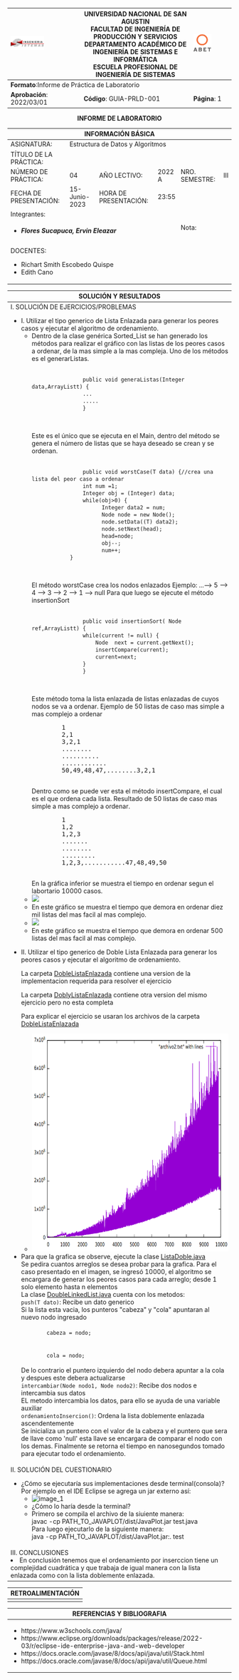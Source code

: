 <div align="center">
<table>
    <theader>
        <tr>
            <td><img src="https://github.com/rescobedoq/pw2/blob/main/epis.png?raw=true" alt="EPIS" style="width:50%; height:auto"/></td>
            <th>
                <span style="font-weight:bold;">UNIVERSIDAD NACIONAL DE SAN AGUSTIN</span><br />
                <span style="font-weight:bold;">FACULTAD DE INGENIERÍA DE PRODUCCIÓN Y SERVICIOS</span><br />
                <span style="font-weight:bold;">DEPARTAMENTO ACADÉMICO DE INGENIERÍA DE SISTEMAS E INFORMÁTICA</span><br />
                <span style="font-weight:bold;">ESCUELA PROFESIONAL DE INGENIERÍA DE SISTEMAS</span>
            </th>
            <td><img src="https://github.com/rescobedoq/pw2/blob/main/abet.png?raw=true" alt="ABET" style="width:50%; height:auto"/></td>
        </tr>
    </theader>
    <tbody>
        <tr><td colspan="3"><span style="font-weight:bold;">Formato</span>:Informe de Práctica de Laboratorio</td></tr>
        <tr><td><span style="font-weight:bold;">Aprobación</span>:  2022/03/01</td><td><span style="font-weight:bold;">Código</span>: GUIA-PRLD-001</td><td><span style="font-weight:bold;">Página</span>: 1</td></tr>
    </tbody>
</table>
</div>

<div align="center">
<span style="font-weight:bold;">INFORME DE LABORATORIO</span><br />
</div>


<table>
<theader>
<tr><th colspan="6">INFORMACIÓN BÁSICA</th></tr>
</theader>
<tbody>
<tr><td>ASIGNATURA:</td><td colspan="5">Estructura de Datos y Algoritmos</td></tr>
<tr><td>TÍTULO DE LA PRÁCTICA:</td><td colspan="5"Sort y Listas Enlazadas</td></tr>
<tr>
<td>NÚMERO DE PRÁCTICA:</td><td>04</td><td>AÑO LECTIVO:</td><td>2022 A</td><td>NRO. SEMESTRE:</td><td>III</td>
</tr>
<tr>
<td>FECHA DE PRESENTACIÓN:</td><td>15-Junio-2023</td><td>HORA DE PRESENTACIÓN:</td><td colspan="3">23:55</td>
</tr>
<tr><td colspan="4">Integrantes:
        <ul>
            <li><h5>Flores Sucapuca, Ervin Eleazar </h5></li>
        </ul>
    </td>
    <td colspan="2">Nota:</td>
</<tr>
<tr><td colspan="6">DOCENTES:
<ul>
<li>Richart Smith Escobedo Quispe </li>
<li>Edith Cano </li>
</ul>
</td>
</<tr>
</tdbody>
</table>

<table>
    <theader>
        <tr><th colspan="6">SOLUCIÓN Y RESULTADOS</th></tr>
    </theader>
    <tbody>
        <tr><td colspan="6">I. SOLUCIÓN DE EJERCICIOS/PROBLEMAS
          <ul>
          <li>I. Utilizar el tipo generico de Lista Enlazada para generar los peores casos y ejecutar el algoritmo de ordenamiento.
             <ul>
		<li> Dentro de la clase genérica Sorted_List se han generado los métodos para realizar el gráfico con las listas de los peores casos a ordenar, de la mas simple a la mas compleja.
		  Uno de los métodos es el generarListas.
		<pre>
		     <code> 
			    public void generaListas(Integer data,ArrayList<Long>t) {
				...
				.....
			    }   
		     </code>
		</pre>
		  Este es el único que se ejecuta en el Main, dentro del método se genera el número de listas que se haya deseado se crean y se ordenan.
		<pre>
		     <code> 
			    public void worstCase(T data) {//crea una lista del peor caso a ordenar
				int num =1;
				Integer obj = (Integer) data;
				while(obj>0) {
				      Integer data2 = num;
				      Node<T> node = new Node<T>();
				      node.setData((T) data2);
				      node.setNext(head);
				      head=node;
				      obj--;
				      num++;
			}
		     </code>
		</pre>
		 El método worstCase crea los nodos enlazados Ejemplo:  ...--> 5 --> 4 --> 3 --> 2 --> 1 -->  null  
		 Para que luego se ejecute el método insertionSort  
		<pre>
		     <code> 
			    public void insertionSort( Node <T> ref,ArrayList<Long>t) {
				while(current != null) {
				  	Node <T> next = current.getNext(); 
					insertCompare(current);
					current=next;
				}
			    }
		     </code>
		</pre>
		Este método toma la lista enlazada de listas enlazadas de cuyos nodos se va a ordenar.
		Ejemplo de 50 listas de caso mas simple a mas complejo a ordenar
		<pre>
		1
		2,1
		3,2,1
		........
		..........
		............
		50,49,48,47,........3,2,1
		</pre>
		Dentro como se puede ver esta el método insertCompare, el cual es el que ordena cada lista.
		Resultado de 50 listas de caso mas simple a mas complejo a ordenar.
		<pre>
		1
		1,2
		1,2,3
		.......
		........
		.........
		1,2,3,...........47,48,49,50
		</pre>
		En la gráfica inferior se muestra el tiempo en ordenar segun el labortario 10000 casos.
	     </li>
	     <li><img src="https://i.postimg.cc/7h5q8MBx/Whats-App-Image-2022-06-12-at-8-15-16-PM.jpg?raw=true"></li>
 	     <li>En este gráfico se muestra el tiempo que demora en ordenar diez mil listas del mas facil al mas complejo. </li>
	    </ul>
            <ul>
	     <li><img src="https://i.postimg.cc/SxHfz8mM/imagen-2022-06-12-181131030.pngraw=true"></li>
 	     <li>En este gráfico se muestra el tiempo que demora en ordenar 500 listas del mas facil al mas complejo. </li>
	    </ul>
           </li>
          </ul>
          <ul>
          <li>II. Utilizar el tipo generico de Doble Lista Enlazada para generar los peores casos y ejecutar el algoritmo de ordenamiento.
	  <p>La carpeta <a href="DobleListaEnlazada/">DobleListaEnlazada</a> contiene una version de la implementacion requerida para resolver el ejercicio</p>
	  <p>La carpeta <a href="DoblyListaEnlazada/">DoblyListaEnlazada</a> contiene otra version del mismo ejercicio pero no esta completa</p>
	  <p>Para explicar el ejercicio se usaran los archivos de la carpeta <a href="DobleListaEnlazada/">DobleListaEnlazada</a></p>
          <ul>
	     <li><img src="images/ordenamientoDobleListaEnlazada.png" width="708" height="488"></li>
	      </ul>
           <li>Para que la grafica se observe, ejecute la clase <a href="DobleListaEnlazada/ListaDoble.java">ListaDoble.java</a>
	   	<br>
	   	Se pedira cuantos arreglos se desea probar para la grafica. Para el caso presentado en el imagen, se ingresó 10000, el algoritmo se encargara de generar los peores casos para cada arreglo; desde 1 solo elemento hasta n elementos
		<br>
		La clase <a href="DobleListaEnlazada/DoubleLinkedList.java">DoubleLinkedList.java</a> cuenta con los metodos:
		<br>
		<code>push(T dato)</code>: Recibe un dato generico
		<br>
		Si la lista esta vacia, los punteros "cabeza" y "cola" apuntaran al nuevo nodo ingresado
		<br>
		<code>
		cabeza = nodo;
		<br>
		cola = nodo;
		</code>
		<br>
		De lo contrario el puntero izquierdo del nodo debera apuntar a la cola y despues este debera actualizarse
		<br>
		<code>intercambiar(Node<T> nodo1, Node<T> nodo2)</code>: Recibe dos nodos e intercambia sus datos
		<br>
		EL metodo intercambia los datos, para ello se ayuda de una variable auxiliar
		<br>
		<code>ordenamientoInsercion()</code>: Ordena la lista doblemente enlazada ascendentemente
		<br>
		Se inicializa un puntero con el valor de la cabeza y el puntero que sera de llave como 'null' esta llave se encargara de comparar el nodo con los demas. Finalmente se retorna el tiempo en nanosegundos tomado para ejecutar todo el ordenamiento.
	   </li>
          </td></tr>   
        <tr><td colspan="6">II. SOLUCIÓN DEL CUESTIONARIO
         <ul>
         <li>¿Cómo se ejecutaría sus implementaciones desde terminal(consola)? Por ejemplo en el IDE Eclipse se agrega un jar externo así:
              <ul>
                   <li><img src="https://i.postimg.cc/VkzW91tY/imagen-2022-06-12-181405136.png?raw=true" alt="image_1"></li>
                   <li>¿Cómo lo haría desde la terminal?</li>
                <li>Primero se compila el archivo de la siuiente manera:</br>
                    javac -cp PATH_TO_JAVAPLOT/dist/JavaPlot.jar test.java</br>
                    Para luego ejecutarlo de la siguiente manera: </br>
                    java -cp PATH_TO_JAVAPLOT/dist/JavaPlot.jar:. test
		</li>
               </ul>
           </li>
         </ul>
        </td></tr>
        <tr><td colspan="6">III. CONCLUSIONES
           <li>En conclusión tenemos que el ordenamiento por inserccion tiene un complejidad cuadrática y que trabaja de igual manera con la lista enlazada como con la lista doblemente enlazada.</li>
</td></tr>
 </tbody>
</table>

<table>
    <theader>
        <tr><th>RETROALIMENTACIÓN</th></tr>
    </theader>
    <tbody>
         <tr><td colspan="6">                       </td></tr>
    </tbody>
</table>

<table>
    <theader>
        <tr><th>REFERENCIAS Y BIBLIOGRAFIA</th></tr>
    </theader>
    <tbody>
        <tr><td>
            <ul>
                <li>https://www.w3schools.com/java/</li>
                <li>https://www.eclipse.org/downloads/packages/release/2022-03/r/eclipse-ide-enterprise-java-and-web-developer</li>
                <li>https://docs.oracle.com/javase/8/docs/api/java/util/Stack.html</li>
                <li>https://docs.oracle.com/javase/8/docs/api/java/util/Queue.html</li>
            </ul></td>
        </tr>
    </tbody>
</table>
